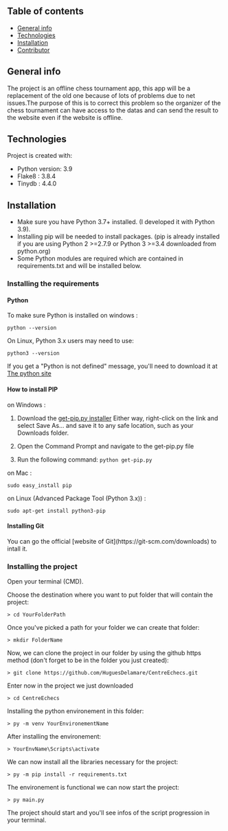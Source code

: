 ## Table of contents
* [General info](#general-info)
* [Technologies](#technologies)
* [Installation](#installation)
* [Contributor](#contributor)


## General info
<p>The project is an offline chess tournament app, this app will be a replacement of the old one because of lots of problems due to net issues.The purpose of this is to correct this problem so the organizer of the chess tournament can have access to the datas and can send the result to the website even if the website is offline.</p>
	


## Technologies



Project is created with:
* Python version: 3.9
* Flake8 : 3.8.4
* Tinydb : 4.4.0

## Installation



* Make sure you have Python 3.7+ installed. (I developed it with Python 3.9).
* Installing pip will be needed to install packages. (pip is already installed if you are using Python 2 >=2.7.9 or Python 3 >=3.4 downloaded from python.org)
* Some Python modules are required which are contained in requirements.txt and will be installed below.

<h3>Installing the requirements</h3>

<h4>Python</h4>
To make sure Python is installed on windows :
 
    python --version

On Linux, Python 3.x users may need to use: 
    
    python3 --version

If you get a "Python is not defined" message, you'll need to download it at [The python site](https://www.python.org/downloads/)
<h4>How to install PIP</h4>
on Windows :

1. Download the [get-pip.py installer](https://bootstrap.pypa.io/get-pip.py) Either way, right-click on the link and select Save As... and save it to any safe location, such as your Downloads folder. 

2. Open the Command Prompt and navigate to the get-pip.py file

3. Run the following command: `python get-pip.py`

on Mac :

    sudo easy_install pip

on Linux (Advanced Package Tool (Python 3.x)) :

    sudo apt-get install python3-pip

<h4>Installing Git</h4>
You can go the official [website of Git](https://git-scm.com/downloads) to intall it.
    

<h3>Installing the project</h3>
Open your terminal (CMD).

Choose the destination where you want to put folder that will contain the project:

    > cd YourFolderPath

Once you've picked a path for your folder we can create that folder:

	> mkdir FolderName

Now, we can clone the project in our folder by using the github https method (don't forget to be in the folder you just created):

	> git clone https://github.com/HuguesDelamare/CentreEchecs.git

Enter now in the project we just downloaded 

    > cd CentreEchecs

Installing the python environement in this folder:

  	> py -m venv YourEnvironementName

After installing the environement:

	> YourEnvName\Scripts\activate

We can now install all the libraries necessary for the project:

	> py -m pip install -r requirements.txt

The environement is functional we can now start the project:

	> py main.py

The project should start and you'll see infos of the script progression in your terminal.	



